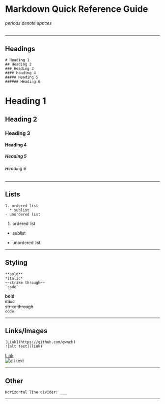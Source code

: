 # Markdown Quick Reference Guide
###### periods denote spaces
___
## Headings
```
# Heading 1
## Heading 2
### Heading 3
#### Heading 4
##### Heading 5
###### Heading 6
```
# Heading 1
## Heading 2
### Heading 3
#### Heading 4
##### Heading 5
###### Heading 6
___
## Lists
```
1. ordered list
  * sublist
- unordered list
```
1. ordered list
  * sublist
- unordered list
___
## Styling
```
**bold**
*italic*
~~strike through~~
`code`
```
**bold**<br>
*italic*<br>
~~strike through~~<br>
`code`
___
## Links/Images
```
[Link](https://github.com/gwnch)
![alt text](link)

```
[Link](https://github.com/gwnch)<br>
![alt text](link)
___
## Other
```
Horizontal line divider: ___
```
___
